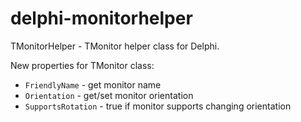 # delphi-monitorhelper
TMonitorHelper - TMonitor helper class for Delphi.

New properties for TMonitor class:
- `FriendlyName` - get monitor name
- `Orientation` - get/set monitor orientation
- `SupportsRotation` - true if monitor supports changing orientation
